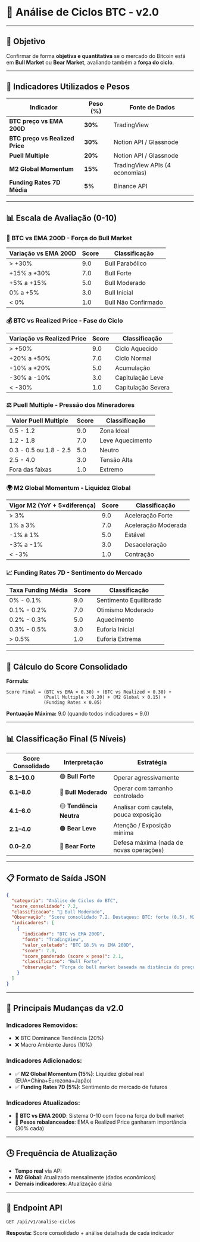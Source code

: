 # 🎯 Análise de Ciclos BTC - v2.0

---

## 🎯 Objetivo

Confirmar de forma **objetiva e quantitativa** se o mercado do Bitcoin está em **Bull Market** ou **Bear Market**, avaliando também a **força do ciclo**.

---

## 🧩 Indicadores Utilizados e Pesos

| Indicador | Peso (%) | Fonte de Dados |
| --- | --- | --- |
| **BTC preço vs EMA 200D** | **30%** | TradingView |
| **BTC preço vs Realized Price** | **30%** | Notion API / Glassnode |
| **Puell Multiple** | **20%** | Notion API / Glassnode |
| **M2 Global Momentum** | **15%** | TradingView APIs (4 economias) |
| **Funding Rates 7D Média** | **5%** | Binance API |

---

## 📊 Escala de Avaliação (0-10)

### **🔵 BTC vs EMA 200D - Força do Bull Market**
| Variação vs EMA 200D | Score | Classificação |
| --- | --- | --- |
| > +30% | 9.0 | Bull Parabólico |
| +15% a +30% | 7.0 | Bull Forte |
| +5% a +15% | 5.0 | Bull Moderado |
| 0% a +5% | 3.0 | Bull Inicial |
| < 0% | 1.0 | Bull Não Confirmado |

### **💰 BTC vs Realized Price - Fase do Ciclo**
| Variação vs Realized Price | Score | Classificação |
| --- | --- | --- |
| > +50% | 9.0 | Ciclo Aquecido |
| +20% a +50% | 7.0 | Ciclo Normal |
| -10% a +20% | 5.0 | Acumulação |
| -30% a -10% | 3.0 | Capitulação Leve |
| < -30% | 1.0 | Capitulação Severa |

### **⚖️ Puell Multiple - Pressão dos Mineradores**
| Valor Puell Multiple | Score | Classificação |
| --- | --- | --- |
| 0.5 - 1.2 | 9.0 | Zona Ideal |
| 1.2 - 1.8 | 7.0 | Leve Aquecimento |
| 0.3 - 0.5 ou 1.8 - 2.5 | 5.0 | Neutro |
| 2.5 - 4.0 | 3.0 | Tensão Alta |
| Fora das faixas | 1.0 | Extremo |

### **🌍 M2 Global Momentum - Liquidez Global**
| Vigor M2 (YoY + 5×diferença) | Score | Classificação |
| --- | --- | --- |
| > 3% | 9.0 | Aceleração Forte |
| 1% a 3% | 7.0 | Aceleração Moderada |
| -1% a 1% | 5.0 | Estável |
| -3% a -1% | 3.0 | Desaceleração |
| < -3% | 1.0 | Contração |

### **📈 Funding Rates 7D - Sentimento do Mercado**
| Taxa Funding Média | Score | Classificação |
| --- | --- | --- |
| 0% - 0.1% | 9.0 | Sentimento Equilibrado |
| 0.1% - 0.2% | 7.0 | Otimismo Moderado |
| 0.2% - 0.3% | 5.0 | Aquecimento |
| 0.3% - 0.5% | 3.0 | Euforia Inicial |
| > 0.5% | 1.0 | Euforia Extrema |

---

## 🧮 Cálculo do Score Consolidado

**Fórmula:**
```
Score Final = (BTC vs EMA × 0.30) + (BTC vs Realized × 0.30) + 
              (Puell Multiple × 0.20) + (M2 Global × 0.15) + 
              (Funding Rates × 0.05)
```

**Pontuação Máxima:** 9.0 (quando todos indicadores = 9.0)

---

## 📊 Classificação Final (5 Níveis)

| Score Consolidado | Interpretação | Estratégia |
| --- | --- | --- |
| **8.1–10.0** | 🟢 **Bull Forte** | Operar agressivamente |
| **6.1–8.0** | 🔵 **Bull Moderado** | Operar com tamanho controlado |
| **4.1–6.0** | 🟡 **Tendência Neutra** | Analisar com cautela, pouca exposição |
| **2.1–4.0** | 🟠 **Bear Leve** | Atenção / Exposição mínima |
| **0.0–2.0** | 🔴 **Bear Forte** | Defesa máxima (nada de novas operações) |

---

## 📋 Formato de Saída JSON

```json
{
  "categoria": "Análise de Ciclos do BTC",
  "score_consolidado": 7.2,
  "classificacao": "🔵 Bull Moderado",
  "Observação": "Score consolidado 7.2. Destaques: BTC: forte (8.5), M2: forte (9.0)",
  "indicadores": [
    {
      "indicador": "BTC vs EMA 200D",
      "fonte": "TradingView",
      "valor_coletado": "BTC 18.5% vs EMA 200D",
      "score": 7.0,
      "score_ponderado (score × peso)": 2.1,
      "classificacao": "Bull Forte",
      "observação": "Força do bull market baseada na distância do preço atual vs EMA 200 dias"
    }
  ]
}
```

---

## 🔄 Principais Mudanças da v2.0

### **Indicadores Removidos:**
- ❌ BTC Dominance Tendência (20%)
- ❌ Macro Ambiente Juros (10%)

### **Indicadores Adicionados:**
- ✅ **M2 Global Momentum (15%)**: Liquidez global real (EUA+China+Eurozona+Japão)
- ✅ **Funding Rates 7D (5%)**: Sentimento do mercado de futuros

### **Indicadores Atualizados:**
- 🔄 **BTC vs EMA 200D**: Sistema 0-10 com foco na força do bull market
- 🔄 **Pesos rebalanceados**: EMA e Realized Price ganharam importância (30% cada)

---

## 🕒 Frequência de Atualização

- **Tempo real** via API
- **M2 Global**: Atualizado mensalmente (dados econômicos)
- **Demais indicadores**: Atualização diária

---

## 📡 Endpoint API

```
GET /api/v1/analise-ciclos
```

**Resposta:** Score consolidado + análise detalhada de cada indicador